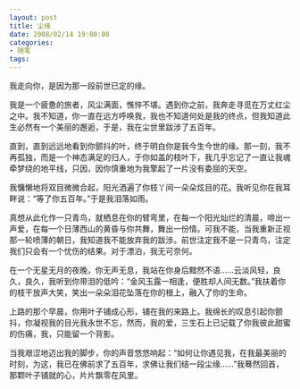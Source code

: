 ```yaml
---
layout: post
title: 尘缘
date: 2008/02/14 19:00:00
categories: 
- 随笔
tags: 
---
```


我走向你，是因为那一段前世已定的缘。

我是一个疲惫的旅者，风尘满面，憔悴不堪。遇到你之前，我奔走寻觅在万丈红尘之中。我不知道，你一直在远方呼唤我，我也不知道何处是我的终点，但我知道此生必然有一个美丽的邂逅，于是，我在尘世里跋涉了五百年。

直到，直到远远地看到你颤抖的叶，终于明白你是我今生今世的缘。那一刻，我不再孤独，而是一个神态满足的归人，于你如盖的枝叶下，我几乎忘记了一直让我魂牵梦绕的地平线，只因，因你慎重地为我擎起了一片没有委屈的天空。

我慵懒地将双目微微合起，阳光洒遍了你枝丫间一朵朵炫目的花。我听见你在我耳畔说：“等了你五百年。”于是我泪落如雨。

真想从此化作一只青鸟，就栖息在你的臂弯里，在每一个阳光灿烂的清晨，啼出一声爱，在每一个日薄西山的黄昏与你共舞，舞出一份情。可我不能，当我重新正视那一轮喷薄的朝日，我知道我不能放弃我的跋涉。前世注定我不是一只青鸟，注定我们只会有一个忧伤的结果。对于漂泊，我无可奈何。

在一个无星无月的夜晚，你无声无息，我站在你身后黯然不语……云淡风轻，良久，良久，我听到你带泪的低吟：“金风玉露一相逢，便胜却人间无数。”我扶着你的枝干放声大笑，笑出一朵朵泪花坠落在你的根上，融入了你的生命。

上路的那个早晨，你用叶子铺成心形，铺在我的来路上。我绵长的叹息引起你颤抖，你凝视我的目光我永世不忘，然而，我的爱，三生石上已记载了你我彼此甜蜜的伤痛，我，只能留一个背影。

当我艰涩地迈出我的脚步，你的声音悠悠响起：“如何让你遇见我，在我最美丽的时刻，为这，我已在佛前求了五百年，求佛让我们结一段尘缘……”我蓦然回首，那颗叶子铺就的心，片片飘零在风里。
